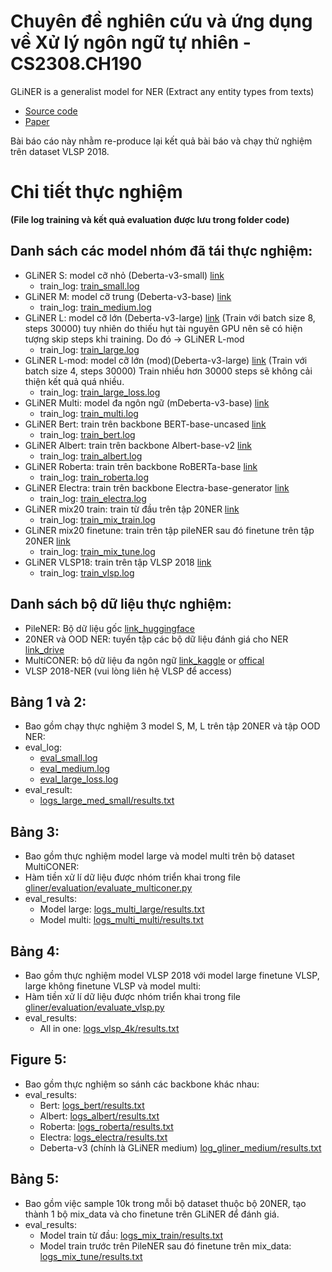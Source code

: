 
# Chuyên đề nghiên cứu và ứng dụng về Xử lý ngôn ngữ tự nhiên - CS2308.CH190

GLiNER is a generalist model for NER (Extract any entity types from texts)

- [Source code](https://github.com/urchade/GLiNER)
- [Paper](https://aclanthology.org/2024.naacl-long.300/)

Bài báo cáo này nhằm re-produce lại kết quả bài báo và chạy thử nghiệm trên dataset VLSP 2018.  

# Chi tiết thực nghiệm 
**(File log training và kết quả evaluation được lưu trong folder code)**

## Danh sách các model nhóm đã tái thực nghiệm:

- GLiNER S: model cỡ nhỏ (Deberta-v3-small) [link](https://huggingface.co/binhpdt/reproduced-gliner-small)
  - train_log: [train_small.log](logs_and_results/train_small.log)
- GLiNER M: model cỡ trung (Deberta-v3-base) [link](https://huggingface.co/binhpdt/reproduced-gliner-medium)
  - train_log: [train_medium.log](logs_and_results/train_medium.log)
- GLiNER L: model cỡ lớn (Deberta-v3-large) [link](https://huggingface.co/binhpdt/reproduced-gliner-large) (Train với batch size 8, steps 30000) tuy nhiên do thiếu hụt tài nguyên GPU nên sẽ có hiện tượng skip steps khi training. Do đó -> GLiNER L-mod
  - train_log: [train_large.log](logs_and_results/train_large.log)
- GLiNER L-mod: model cỡ lớn (mod)(Deberta-v3-large) [link](https://huggingface.co/binhpdt/reproduced-gliner-large) (Train với batch size 4, steps 30000) Train nhiều hơn 30000 steps sẽ không cải thiện kết quả quá nhiều.
  - train_log: [train_large_loss.log](logs_and_results/train_large_loss.log)
- GLiNER Multi: model đa ngôn ngữ (mDeberta-v3-base) [link](https://huggingface.co/binhpdt/reproduced-gliner-multi)
  - train_log: [train_multi.log](logs_and_results/train_multi.log)
- GLiNER Bert: train trên backbone BERT-base-uncased [link](https://huggingface.co/binhpdt/reproduced-bert-medium)
  - train_log: [train_bert.log](logs_and_results/train_bert.log)
- GLiNER Albert: train trên backbone Albert-base-v2 [link](https://huggingface.co/binhpdt/reproduced-albert-medium)
  - train_log: [train_albert.log](logs_and_results/train_albert.log)
- GLiNER Roberta: train trên backbone RoBERTa-base [link](https://huggingface.co/binhpdt/reproduced-roberta-medium)
  - train_log: [train_roberta.log](logs_and_results/train_roberta.log)
- GLiNER Electra: train trên backbone Electra-base-generator [link](https://huggingface.co/binhpdt/reproduced-electra-medium)
  - train_log: [train_electra.log](logs_and_results/train_electra.log)
- GLiNER mix20 train: train từ đầu trên tập 20NER [link](https://huggingface.co/binhpdt/reproduced-20ner-mixed-train-gliner)
  - train_log: [train_mix_train.log](logs_and_results/train_mix_train.log)
- GLiNER mix20 finetune: train trên tập pileNER sau đó finetune trên tập 20NER [link](https://huggingface.co/binhpdt/reproduced-20ner-mixed-tune-gliner)
  - train_log: [train_mix_tune.log](logs_and_results/train_mix_tune.log)
- GLiNER VLSP18: train trên tập VLSP 2018 [link](https://huggingface.co/binhpdt/gliner-vlsp18)
  - train_log: [train_vlsp.log](logs_and_results/train_vlsp.log)

## Danh sách bộ dữ liệu thực nghiệm:
- PileNER: Bộ dữ liệu gốc [link_huggingface](https://huggingface.co/datasets/Universal-NER/Pile-NER-type/resolve/main/train.json)
- 20NER và OOD NER: tuyển tập các bộ dữ liệu đánh giá cho NER [link_drive](https://drive.google.com/file/d/1T-5IbocGka35I7X3CE6yKe5N_Xg2lVKT/view)
- MultiCONER: bộ dữ liệu đa ngôn ngữ [link_kaggle](https://www.kaggle.com/datasets/davindersingh23031/multiconer/data) or [offical](https://registry.opendata.aws/multiconer/)
- VLSP 2018-NER (vui lòng liên hệ VLSP để access)
## Bảng 1 và 2: 
- Bao gồm chạy thực nghiệm 3 model S, M, L trên tập 20NER và tập OOD NER:
- eval_log:
  - [eval_small.log](logs_and_results/eval_small.log)
  - [eval_medium.log](logs_and_results/eval_medium.log)
  - [eval_large_loss.log](logs_and_results/eval_large_loss.log)
- eval_result:
  - [logs_large_med_small/results.txt](logs_and_results/logs_large_med_small/results.txt)
## Bảng 3:
- Bao gồm thực nghiệm model large và model multi trên bộ dataset MultiCONER:
- Hàm tiền xử lí dữ liệu được nhóm triển khai trong file [gliner/evaluation/evaluate_multiconer.py](gliner/evaluation/evaluate_multiconer.py)
- eval_results:
  - Model large: [logs_multi_large/results.txt](logs_and_results/logs_multi_large/results.txt)
  - Model multi: [logs_multi_multi/results.txt](logs_and_results/logs_multi_multi/results.txt)
  
## Bảng 4:
- Bao gồm thực nghiệm model VLSP 2018 với model large finetune VLSP, large không finetune VLSP và model multi:
- Hàm tiền xử lí dữ liệu được nhóm triển khai trong file [gliner/evaluation/evaluate_vlsp.py](gliner/evaluation/evaluate_vlsp.py)
- eval_results:
  - All in one: [logs_vlsp_4k/results.txt](logs_and_results/logs_vlsp_4k/results.txt)
## Figure 5:
- Bao gồm thực nghiệm so sánh các backbone khác nhau:
- eval_results:
  - Bert: [logs_bert/results.txt](logs_and_results/logs_bert/results.txt)
  - Albert: [logs_albert/results.txt](logs_and_results/logs_albert/results.txt)
  - Roberta: [logs_roberta/results.txt](logs_and_results/logs_roberta/results.txt)
  - Electra: [logs_electra/results.txt](logs_and_results/logs_electra/results.txt)
  - Deberta-v3 (chính là GLiNER medium) [log_gliner_medium/results.txt](logs_and_results/logs_gliner_medium/results.txt)
## Bảng 5:
- Bao gồm việc sample 10k trong mỗi bộ dataset thuộc bộ 20NER, tạo thành 1 bộ mix_data và cho finetune trên GLiNER để đánh giá.
- eval_results:
  - Model train từ đầu: [logs_mix_train/results.txt](logs_and_results/logs_mix_train/results.txt)
  - Model train trước trên PileNER sau đó finetune trên mix_data: [logs_mix_tune/results.txt](logs_and_results/logs_mix_tune/results.txt)
